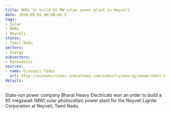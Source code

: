 ```yaml
---
title: BHEL to build 65 MW solar power plant in Neyveli
date: 2016-08-03 00:00:00 Z
tags:
- Solar
- BHEL
- Neyveli
states:
- Tamil Nadu
sectors:
- Energy
subsectors:
- Renewables
sources:
- name: Economic Times
  url: http://economictimes.indiatimes.com/industry/energy/power/bhel-bags-80-mw-photovoltaic-power-plants/articleshow/53448451.cms
details: 
---
```


State-run power company Bharat Heavy Electricals won an order to build a 65 megawatt (MW) solar photovoltaic power plant for the Neyveli Lignite Corporation at Neyveli, Tamil Nadu.
